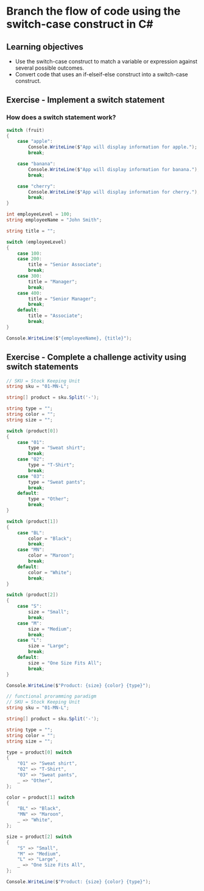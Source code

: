 # Branch the flow of code using the switch-case construct in C\#

## Learning objectives

- Use the switch-case construct to match a variable or expression against several possible outcomes.
- Convert code that uses an if-elseif-else construct into a switch-case construct.

## Exercise - Implement a switch statement

### How does a switch statement work?

```c#
switch (fruit)
{
    case "apple":
        Console.WriteLine($"App will display information for apple.");
        break;

    case "banana":
        Console.WriteLine($"App will display information for banana.");
        break;

    case "cherry":
        Console.WriteLine($"App will display information for cherry.");
        break;
}
```

```c#
int employeeLevel = 100;
string employeeName = "John Smith";

string title = "";

switch (employeeLevel)
{
    case 100:
    case 200:
        title = "Senior Associate";
        break;
    case 300:
        title = "Manager";
        break;
    case 400:
        title = "Senior Manager";
        break;
    default:
        title = "Associate";
        break;
}

Console.WriteLine($"{employeeName}, {title}");
```

## Exercise - Complete a challenge activity using switch statements

```c#
// SKU = Stock Keeping Unit
string sku = "01-MN-L";

string[] product = sku.Split('-');

string type = "";
string color = "";
string size = "";

switch (product[0])
{
    case "01":
        type = "Sweat shirt";
        break;
    case "02":
        type = "T-Shirt";
        break;
    case "03":
        type = "Sweat pants";
        break;
    default:
        type = "Other";
        break;
}

switch (product[1])
{
    case "BL":
        color = "Black";
        break;
    case "MN":
        color = "Maroon";
        break;
    default:
        color = "White";
        break;
}

switch (product[2])
{
    case "S":
        size = "Small";
        break;
    case "M":
        size = "Medium";
        break;
    case "L":
        size = "Large";
        break;
    default:
        size = "One Size Fits All";
        break;
}

Console.WriteLine($"Product: {size} {color} {type}");
```

```c#
// functional proramming paradigm
// SKU = Stock Keeping Unit
string sku = "01-MN-L";

string[] product = sku.Split('-');

string type = "";
string color = "";
string size = "";

type = product[0] switch
{
    "01" => "Sweat shirt",
    "02" => "T-Shirt",
    "03" => "Sweat pants",
    _ => "Other",
};

color = product[1] switch
{
    "BL" => "Black",
    "MN" => "Maroon",
    _ => "White",
};

size = product[2] switch
{
    "S" => "Small",
    "M" => "Medium",
    "L" => "Large",
    _ => "One Size Fits All",
};

Console.WriteLine($"Product: {size} {color} {type}");
```
